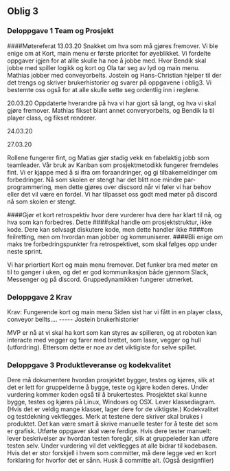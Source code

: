## Oblig 3
### Deloppgave 1 Team og Prosjekt

####Møtereferat 
13.03.20
Snakket om hva som må  gjøres fremover. Vi ble enige om at Kort, main menu er første prioritet for øyeblikket. Vi fordelte oppgaver igjen for at allle skulle ha noe å jobbe med.
Hvor Bendik skal jobbe med spiller logikk og kort og Ola tar seg av lyd og main menu. Mathias jobber med conveyorbelts. Jostein og Hans-Christian hjelper til der det trengs
og skriver brukerhistorier og svarer på oppgavene i oblig3. Vi bestemte oss også for at alle skulle sette seg ordentlig inn i reglene.

20.03.20
Oppdaterte hverandre på hva vi har gjort så langt, og hva vi skal gjøre fremover. Mathias fikset blant annet converyorbelts, og Bendik la til player class, og fikset renderer.

24.03.20

27.03.20

Rollene fungerer fint, og Matias gjør stadig vekk en fabelaktig jobb som teamleader. 
Vår bruk av Kanban som prosjektmetodikk fungerer fremdeles fint. Vi er kjappe med å si ifra om foraandringer, og gi tilbakemeldinger om forbedringer.
Nå som skolen er stengt har det blitt noe mindre par-programmering, men dette gjøres over discsord når vi føler vi har behov eller det vil være en fordel.
Vi har tilpasset oss godt med møter på discord nå som skolen er stengt. 


####Gjør et kort retrospektiv hvor dere vurderer hva dere har klart til nå, og hva som kan forbedres. Dette
####skal handle om prosjektstruktur, ikke kode. Dere kan selvsagt diskutere kode, men dette handler ikke
####om feilretting, men om hvordan man jobber og kommuniserer.
####Bli enige om maks tre forbedringspunkter fra retrospektivet, som skal følges opp under neste sprint.

Vi har priortiert Kort og main menu fremover.
Det funker bra med møter en til to ganger i uken, og det er god kommunikasjon både gjennom Slack, Messenger og på discord.
Gruppedynamikken fungerer utmerket.  


### Deloppgave 2 Krav
Krav: Fungerende kort og main menu
Siden sist har vi fått in en player class, conveyor bellts....
----- Jostein brukerhistorier

MVP er nå at vi skal ha kort som kan styres av spilleren, og at roboten kan interacte med
vegger og farer med brettet, som laser, vegger og hull (utfordring). Ettersom dette er noe av det viktigiste for selve spillet. 

### Deloppgave 3 Produktleveranse og kodekvalitet

Dere må dokumentere hvordan prosjektet bygger, testes og kjøres, slik at det er lett for gruppelderne å
bygge, teste og kjøre koden deres. Under vurdering kommer koden også til å brukertestes.
Prosjektet skal kunne bygge, testes og kjøres på Linux, Windows og OSX.
Lever klassediagram. (Hvis det er veldig mange klasser, lager dere for de viktigste.)
Kodekvalitet og testdekning vektlegges. Merk at testene dere skriver skal brukes i produktet. Det kan
være smart å skrive manuelle tester for å teste det som er grafisk.
Utførte oppgaver skal være ferdige.
Hvis dere tester manuelt: lever beskrivelser av hvordan testen foregår, slik at gruppeleder kan utføre
testen selv.
Under vurdering vil det vektlegges at alle bidrar til kodebasen. Hvis det er stor forskjell i hvem som
committer, må dere legge ved en kort forklaring for hvorfor det er sånn. Husk å committe alt. (Også
designfiler)